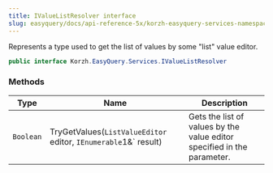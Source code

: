 ```yaml
---
title: IValueListResolver interface
slug: easyquery/docs/api-reference-5x/korzh-easyquery-services-namespace/ivaluelistresolver-interface
---
```



Represents a type used to get the list of values by some "list" value editor.
```csharp
public interface Korzh.EasyQuery.Services.IValueListResolver

```

### Methods

| Type | Name | Description | 
| --- | --- | --- | 
| `Boolean` | TryGetValues(`ListValueEditor` editor, `IEnumerable`1&` result) | Gets the list of values by the value editor specified in the parameter. |